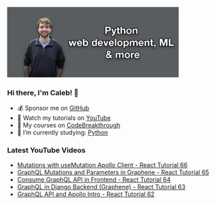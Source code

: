 <img src="github-cover-photo-my-face.jpg" width="400px" />

### Hi there, I'm Caleb! 🍛

- 💰 Sponsor me on [GitHub](https://github.com/sponsors/CalebCurry)
- 🎥 Watch my tutorials on [YouTube](https://www.youtube.com/calebthevideomaker2)
- 📗 My courses on [CodeBreakthrough](https://www.codebreakthrough.com)
- 🤔 I’m currently studying: [Python](https://www.youtube.com/watch?v=s3IvdkCq2_c&t=4254s)

### Latest YouTube Videos
<!-- YOUTUBE:START -->
- [Mutations with useMutation Apollo Client - React Tutorial 66](https://www.youtube.com/watch?v=cmHIsAHxYas)
- [GraphQL Mutations and Parameters in Graphene - React Tutorial 65](https://www.youtube.com/watch?v=PPkFML0_P-o)
- [Consume GraphQL API in Frontend - React Tutorial 64](https://www.youtube.com/watch?v=fbyMvE9uJ4w)
- [GraphQL in Django Backend &lpar;Graphene&rpar; - React Tutorial 63](https://www.youtube.com/watch?v=zzUcL7sOQEM)
- [GraphQL API and Apollo Intro - React Tutorial 62](https://www.youtube.com/watch?v=lRKWJtzqwcQ)
<!-- YOUTUBE:END -->
